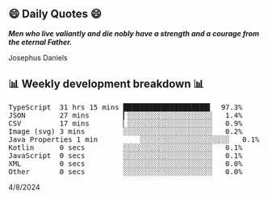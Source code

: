 ## 😄 Daily Quotes 😄

_**Men who live valiantly and die nobly have a strength and a courage from the eternal Father.**_

Josephus Daniels



## 📊 Weekly development breakdown 📊

<pre>TypeScript  31 hrs 15 mins ████████████████████▍  97.3%
JSON        27 mins        ▎░░░░░░░░░░░░░░░░░░░░   1.4%
CSV         17 mins        ▏░░░░░░░░░░░░░░░░░░░░   0.9%
Image (svg) 3 mins         ░░░░░░░░░░░░░░░░░░░░░   0.2%
Java Properties 1 min          ░░░░░░░░░░░░░░░░░░░░░   0.1%
Kotlin      0 secs         ░░░░░░░░░░░░░░░░░░░░░   0.1%
JavaScript  0 secs         ░░░░░░░░░░░░░░░░░░░░░   0.1%
XML         0 secs         ░░░░░░░░░░░░░░░░░░░░░   0.0%
Other       0 secs         ░░░░░░░░░░░░░░░░░░░░░   0.0%</pre>

4/8/2024